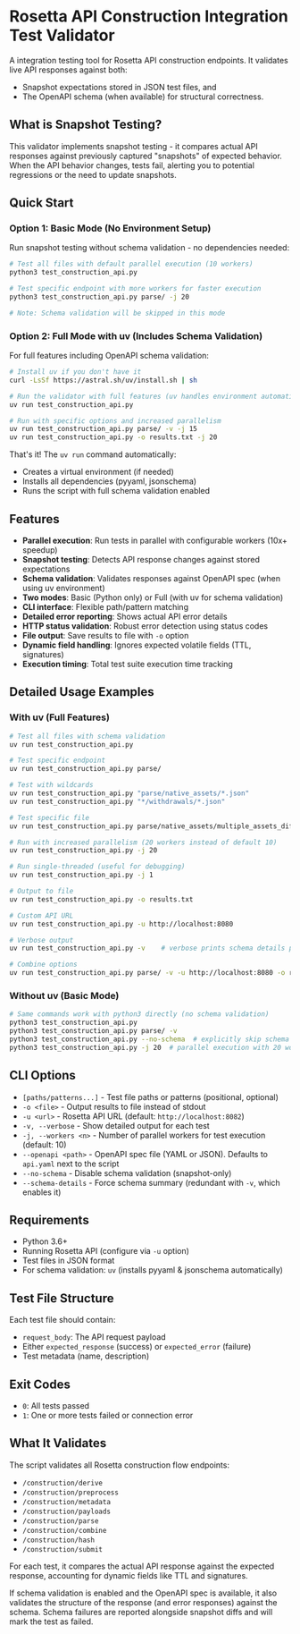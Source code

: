# Rosetta API Construction Integration Test Validator

A integration testing tool for Rosetta API construction endpoints. It validates live API responses against both:
- Snapshot expectations stored in JSON test files, and
- The OpenAPI schema (when available) for structural correctness.

## What is Snapshot Testing?

This validator implements snapshot testing - it compares actual API responses against previously captured "snapshots" of expected behavior. When the API behavior changes, tests fail, alerting you to potential regressions or the need to update snapshots.

## Quick Start

### Option 1: Basic Mode (No Environment Setup)
Run snapshot testing without schema validation - no dependencies needed:

```bash
# Test all files with default parallel execution (10 workers)
python3 test_construction_api.py

# Test specific endpoint with more workers for faster execution
python3 test_construction_api.py parse/ -j 20

# Note: Schema validation will be skipped in this mode
```

### Option 2: Full Mode with uv (Includes Schema Validation)
For full features including OpenAPI schema validation:

```bash
# Install uv if you don't have it
curl -LsSf https://astral.sh/uv/install.sh | sh

# Run the validator with full features (uv handles environment automatically)
uv run test_construction_api.py

# Run with specific options and increased parallelism
uv run test_construction_api.py parse/ -v -j 15
uv run test_construction_api.py -o results.txt -j 20
```

That's it! The `uv run` command automatically:
- Creates a virtual environment (if needed)
- Installs all dependencies (pyyaml, jsonschema)
- Runs the script with full schema validation enabled

## Features

- **Parallel execution**: Run tests in parallel with configurable workers (10x+ speedup)
- **Snapshot testing**: Detects API response changes against stored expectations
- **Schema validation**: Validates responses against OpenAPI spec (when using uv environment)
- **Two modes**: Basic (Python only) or Full (with uv for schema validation)
- **CLI interface**: Flexible path/pattern matching
- **Detailed error reporting**: Shows actual API error details
- **HTTP status validation**: Robust error detection using status codes
- **File output**: Save results to file with `-o` option
- **Dynamic field handling**: Ignores expected volatile fields (TTL, signatures)
- **Execution timing**: Total test suite execution time tracking

## Detailed Usage Examples

### With uv (Full Features)
```bash
# Test all files with schema validation
uv run test_construction_api.py

# Test specific endpoint
uv run test_construction_api.py parse/

# Test with wildcards
uv run test_construction_api.py "parse/native_assets/*.json"
uv run test_construction_api.py "*/withdrawals/*.json"

# Test specific file
uv run test_construction_api.py parse/native_assets/multiple_assets_different_policies.json

# Run with increased parallelism (20 workers instead of default 10)
uv run test_construction_api.py -j 20

# Run single-threaded (useful for debugging)
uv run test_construction_api.py -j 1

# Output to file
uv run test_construction_api.py -o results.txt

# Custom API URL
uv run test_construction_api.py -u http://localhost:8080

# Verbose output
uv run test_construction_api.py -v    # verbose prints schema details per test

# Combine options
uv run test_construction_api.py parse/ -v -u http://localhost:8080 -o results.txt -j 15
```

### Without uv (Basic Mode)
```bash
# Same commands work with python3 directly (no schema validation)
python3 test_construction_api.py
python3 test_construction_api.py parse/ -v
python3 test_construction_api.py --no-schema  # explicitly skip schema
python3 test_construction_api.py -j 20  # parallel execution with 20 workers
```

## CLI Options

- `[paths/patterns...]` - Test file paths or patterns (positional, optional)
- `-o <file>` - Output results to file instead of stdout
- `-u <url>` - Rosetta API URL (default: `http://localhost:8082`)
- `-v, --verbose` - Show detailed output for each test
- `-j, --workers <n>` - Number of parallel workers for test execution (default: 10)
- `--openapi <path>` - OpenAPI spec file (YAML or JSON). Defaults to `api.yaml` next to the script
- `--no-schema` - Disable schema validation (snapshot-only)
- `--schema-details` - Force schema summary (redundant with `-v`, which enables it)

## Requirements

- Python 3.6+ 
- Running Rosetta API (configure via `-u` option)
- Test files in JSON format
- For schema validation: `uv` (installs pyyaml & jsonschema automatically)

## Test File Structure

Each test file should contain:
- `request_body`: The API request payload
- Either `expected_response` (success) or `expected_error` (failure)
- Test metadata (name, description)

## Exit Codes

- `0`: All tests passed
- `1`: One or more tests failed or connection error

## What It Validates

The script validates all Rosetta construction flow endpoints:
- `/construction/derive`
- `/construction/preprocess`
- `/construction/metadata`
- `/construction/payloads`
- `/construction/parse`
- `/construction/combine`
- `/construction/hash`
- `/construction/submit`

For each test, it compares the actual API response against the expected response, accounting for dynamic fields like TTL and signatures.

If schema validation is enabled and the OpenAPI spec is available, it also validates the structure of the response (and error responses) against the schema. Schema failures are reported alongside snapshot diffs and will mark the test as failed.
